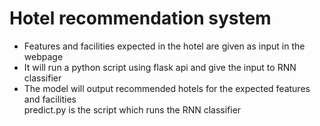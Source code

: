 # Hotel recommendation system
* Features and facilities expected in the hotel are given as input in the webpage
* It will run a python script using flask api and give the input to RNN classifier
* The model will output recommended hotels for the expected features and facilities    
predict.py is the script which runs the RNN classifier
